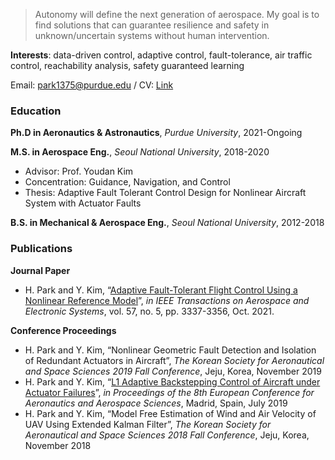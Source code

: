 > Autonomy will define the next generation of aerospace. 
My goal is to find solutions that can guarantee resilience and safety in unknown/uncertain systems without human intervention.

**Interests**: data-driven control, adaptive control, fault-tolerance, air traffic control, reachability analysis, safety guaranteed learning

Email: park1375@purdue.edu
/ CV: [Link](https://github.com/hsparkastro/hsparkastro.github.io/raw/main/CV_hyunsangpark.pdf)


### Education

**Ph.D in Aeronautics & Astronautics**, _Purdue University_, 2021-Ongoing

**M.S. in Aerospace Eng.**, _Seoul National University_, 2018-2020
- Advisor: Prof. Youdan Kim
- Concentration: Guidance, Navigation, and Control
- Thesis: Adaptive Fault Tolerant Control Design for Nonlinear Aircraft System with Actuator Faults

**B.S. in Mechanical & Aerospace Eng.**, _Seoul National University_, 2012-2018

### Publications
**Journal Paper**
- H. Park and Y. Kim, “[Adaptive Fault-Tolerant Flight Control Using a Nonlinear Reference Model](https://doi.org/10.1109/TAES.2021.3074198)”, _in IEEE Transactions on Aerospace and Electronic Systems_, vol. 57, no. 5, pp. 3337-3356, Oct. 2021.

**Conference Proceedings**
- H. Park and Y. Kim, “Nonlinear Geometric Fault Detection and Isolation of Redundant Actuators in Aircraft”, _The Korean Society for Aeronautical and Space Sciences 2019 Fall Conference_, Jeju, Korea, November 2019
- H. Park and Y. Kim, “[L1 Adaptive Backstepping Control of Aircraft under Actuator Failures](https://doi.org/10.13009/EUCASS2019-164)”, _in Proceedings of the 8th European Conference for Aeronautics and Aerospace Sciences_, Madrid, Spain, July 2019
- H. Park and Y. Kim, “Model Free Estimation of Wind and Air Velocity of UAV Using Extended Kalman Filter”, _The Korean Society for Aeronautical and Space Sciences 2018 Fall Conference_, Jeju, Korea, November 2018
